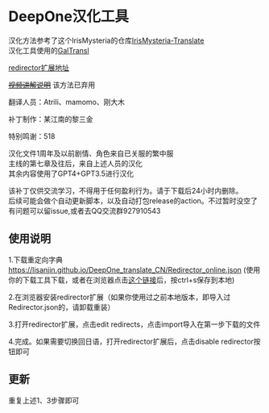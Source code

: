 # DeepOne汉化工具

汉化方法参考了这个IrisMysteria的仓库[IrisMysteria-Translate](https://github.com/game-reverse/IrisMysteria-Translate)  
汉化工具使用的[GalTransl](https://github.com/cx2333-gt/GalTransl)

[redirector扩展地址](https://chromewebstore.google.com/detail/redirector/ocgpenflpmgnfapjedencafcfakcekcd)

[~~视频讲解说明~~](https://www.bilibili.com/video/BV1wt421V7Qb/) 该方法已弃用

翻译人员：Atrili、mamomo、刚大木

补丁制作：某江南的黎三金

特别鸣谢：518

汉化文件1周年及以前剧情、角色来自已关服的繁中服  
主线的第七章及往后，来自上述人员的汉化  
其余内容使用了GPT4+GPT3.5进行汉化  

该补丁仅供交流学习，不得用于任何盈利行为。请于下载后24小时内删除。  
后续可能会做个自动更新脚本，以及自动打包release的action。不过暂时没空了  
有问题可以留issue,或者去QQ交流群927910543  

## 使用说明 
1.下载重定向字典<https://lisanjin.github.io/DeepOne_translate_CN/Redirector_online.json> (使用你的下载工具下载，或者在浏览器点击[这个链接](https://lisanjin.github.io/DeepOne_translate_CN/Redirector_online.json)后，按ctrl+s保存到本地)
![]()

2.在浏览器安装redirector扩展（如果你使用过之前本地版本，即导入过Redirector.json的，请卸载重装）
![]()

3.打开redirector扩展，点击edit redirects，点击import导入在第一步下载的文件
![]()

4.完成。如果需要切换回日语，打开redirector扩展后，点击disable redirector按钮即可
![]()

## 更新
重复上述1、3步骤即可